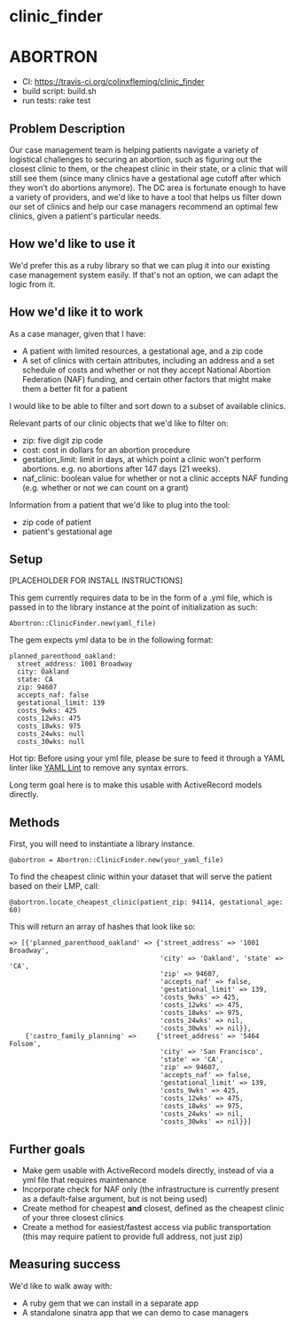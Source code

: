# clinic_finder
# ABORTRON 

* CI: https://travis-ci.org/colinxfleming/clinic_finder
* build script: build.sh
* run tests: rake test

## Problem Description

Our case management team is helping patients navigate a variety of logistical challenges to securing an abortion, such as figuring out the closest clinic to them, or the cheapest clinic in their state, or a clinic that will still see them (since many clinics have a gestational age cutoff after which they won't do abortions anymore). The DC area is fortunate enough to have a variety of providers, and we'd like to have a tool that helps us filter down our set of clinics and help our case managers recommend an optimal few clinics, given a patient's particular needs.

## How we'd like to use it

We'd prefer this as a ruby library so that we can plug it into our existing case management system easily. If that's not an option, we can adapt the logic from it.

## How we'd like it to work

As a case manager, given that I have:
* A patient with limited resources, a gestational age, and a zip code
* A set of clinics with certain attributes, including an address and a set schedule of costs and whether or not they accept National Abortion Federation (NAF) funding, and certain other factors that might make them a better fit for a patient

I would like to be able to filter and sort down to a subset of available clinics.

Relevant parts of our clinic objects that we'd like to filter on:
  * zip: five digit zip code
  * cost: cost in dollars for an abortion procedure
  * gestation_limit: limit in days, at which point a clinic won't perform abortions. e.g. no abortions after 147 days (21 weeks).
  * naf_clinic: boolean value for whether or not a clinic accepts NAF funding (e.g. whether or not we can count on a grant)

Information from a patient that we'd like to plug into the tool:
* zip code of patient
* patient's gestational age

## Setup

[PLACEHOLDER FOR INSTALL INSTRUCTIONS]

This gem currently requires data to be in the form of a .yml file, which is passed in to the library instance at the point of initialization as such:

`Abortron::ClinicFinder.new(yaml_file)`

The gem expects yml data to be in the following format:

```
planned_parenthood_oakland:
  street_address: 1001 Broadway
  city: Oakland
  state: CA
  zip: 94607
  accepts_naf: false
  gestational_limit: 139
  costs_9wks: 425
  costs_12wks: 475
  costs_18wks: 975
  costs_24wks: null
  costs_30wks: null
  ```
Hot tip: Before using your yml file, please be sure to feed it through a YAML linter like [YAML Lint](http://www.yamllint.com/) to remove any syntax errors.

Long term goal here is to make this usable with ActiveRecord models directly.

## Methods

First, you will need to instantiate a library instance.

`@abortron = Abortron::ClinicFinder.new(your_yaml_file)`

To find the cheapest clinic within your dataset that will serve the patient based on their LMP, call:

`@abortron.locate_cheapest_clinic(patient_zip: 94114, gestational_age: 60)`

This will return an array of hashes that look like so:

```
=> [{'planned_parenthood_oakland' => {'street_address' => '1001 Broadway', 
                                      'city' => 'Oakland', 'state' => 'CA', 
                                      'zip' => 94607, 
                                      'accepts_naf' => false, 
                                      'gestational_limit' => 139, 
                                      'costs_9wks' => 425, 
                                      'costs_12wks' => 475, 
                                      'costs_18wks' => 975, 
                                      'costs_24wks' => nil, 
                                      'costs_30wks' => nil}}, 
    {'castro_family_planning' =>     {'street_address' => '5464 Folsom', 
                                      'city' => 'San Francisco', 
                                      'state' => 'CA', 
                                      'zip' => 94607, 
                                      'accepts_naf' => false, 
                                      'gestational_limit' => 139, 
                                      'costs_9wks' => 425, 
                                      'costs_12wks' => 475, 
                                      'costs_18wks' => 975, 
                                      'costs_24wks' => nil, 
                                      'costs_30wks' => nil}}]
```
      

## Further goals
* Make gem usable with ActiveRecord models directly, instead of via a yml file that requires maintenance
* Incorporate check for NAF only (the infrastructure is currently present as a default-false argument, but is not being used)
* Create method for cheapest **and** closest, defined as the cheapest clinic of your three closest clinics
* Create a method for easiest/fastest access via public transportation (this may require patient to provide full address, not just zip)

## Measuring success

We'd like to walk away with:

* A ruby gem that we can install in a separate app
* A standalone sinatra app that we can demo to case managers
